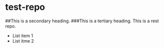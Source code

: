 # test-repo
##This is a secondary heading.
###This is a tertiary heading.
This is a rest repo.
* List item 1
* List itme 2
